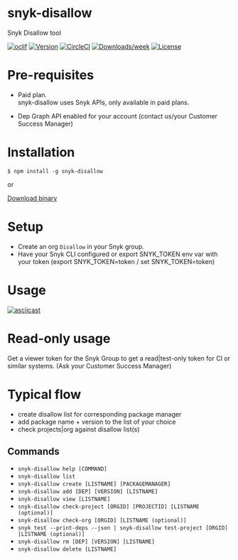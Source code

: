 snyk-disallow
==============

Snyk Disallow tool

[![oclif](https://img.shields.io/badge/cli-oclif-brightgreen.svg)](https://oclif.io)
[![Version](https://img.shields.io/npm/v/snyk-disallow.svg)](https://npmjs.org/package/snyk-disallow)
[![CircleCI](https://circleci.com/gh/snyk-tech-services/snyk-disallow/tree/master.svg?style=shield)](https://circleci.com/gh/snyk-tech-services/snyk-disallow/tree/master)
[![Downloads/week](https://img.shields.io/npm/dw/snyk-disallow.svg)](https://npmjs.org/package/snyk-disallow)
[![License](https://img.shields.io/npm/l/snyk-disallow.svg)](https://github.com/snyk-tech-services/snyk-disallow/blob/master/package.json)

# Pre-requisites
- Paid plan.\
snyk-disallow uses Snyk APIs, only available in paid plans.

- Dep Graph API enabled for your account (contact us/your Customer Success Manager)

# Installation
<!-- usage -->
```sh-session
$ npm install -g snyk-disallow
```
or 

[Download binary](https://github.com/snyk-tech-services/snyk-disallow/releases)

# Setup
- Create an org `Disallow` in your Snyk group.
- Have your Snyk CLI configured or export SNYK_TOKEN env var with your token (export SNYK_TOKEN=token / set SNYK_TOKEN=token)

# Usage

[![asciicast](https://storage.googleapis.com/snyk-technical-services.appspot.com/snyk-disallow-asciinema-poster.png)](https://asciinema.org/a/QWsTuNeUVf8dw5yn2DcpkArnf)

# Read-only usage
Get a viewer token for the Snyk Group to get a read|test-only token for CI or similar systems. (Ask your Customer Success Manager)

# Typical flow
- create disallow list for corresponding package manager
- add package name + version to the list of your choice
- check projects|org against disallow list(s)

<!-- usagestop -->
## Commands
<!-- commands -->
* `snyk-disallow help [COMMAND]`
* `snyk-disallow list`
* `snyk-disallow create [LISTNAME] [PACKAGEMANAGER]`
* `snyk-disallow add [DEP] [VERSION] [LISTNAME]`
* `snyk-disallow view [LISTNAME]`
* `snyk-disallow check-project [ORGID] [PROJECTID] [LISTNAME (optional)]`
* `snyk-disallow check-org [ORGID] [LISTNAME (optional)]`
* `snyk test --print-deps --json | snyk-disallow test-project [ORGID] [LISTNAME (optional)]`
* `snyk-disallow rm [DEP] [VERSION] [LISTNAME]`
* `snyk-disallow delete [LISTNAME]`


